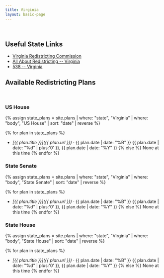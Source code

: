 ```yaml
---
title: Virginia
layout: basic-page
---
```


<br>

Useful State Links
---
- [Virginia Redistricting Commission](https://virginiaredistricting.org/)
- [All About Redistricting -- Virginia](https://redistricting.lls.edu/state/virginia/?cycle=2020&level=Congress&startdate=)
- [538 -- Virginia](https://projects.fivethirtyeight.com/redistricting-2022-maps/virginia/)

Available Redistricting Plans
---

<br>

### US House

{% assign state_plans = site.plans | where: "state", "Virginia" | where: "body", "US House" | sort: "date" | reverse %}

{% for plan in state_plans %}
- *[{{ plan.title }}]({{ plan.url }})* · {{ plan.date | date: "%B" }} {{ plan.date | date: "%d" | plus:'0' }}, {{ plan.date | date: "%Y" }}
{% else %}
None at this time
{% endfor %}

### State Senate

{% assign state_plans = site.plans | where: "state", "Virginia" | where: "body", "State Senate" | sort: "date" | reverse %}

{% for plan in state_plans %}
- *[{{ plan.title }}]({{ plan.url }})* · {{ plan.date | date: "%B" }} {{ plan.date | date: "%d" | plus:'0' }}, {{ plan.date | date: "%Y" }}
{% else %}
None at this time
{% endfor %}


### State House

{% assign state_plans = site.plans | where: "state", "Virginia" | where: "body", "State House" | sort: "date" | reverse %}

{% for plan in state_plans %}
- *[{{ plan.title }}]({{ plan.url }})* · {{ plan.date | date: "%B" }} {{ plan.date | date: "%d" | plus:'0' }}, {{ plan.date | date: "%Y" }}
{% else %}
None at this time
{% endfor %}
